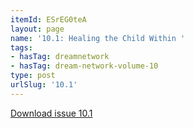 ```yaml
---
itemId: ESrEG0teA
layout: page
name: '10.1: Healing the Child Within '
tags:
- hasTag: dreamnetwork
- hasTag: dream-network-volume-10
type: post
urlSlug: '10.1'
---
```

<a href="../files/pdfs/Volume_10/10.1-Dream-Network-Journal_Volume-10_No-1.pdf" download="">Download issue 10.1</a>